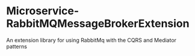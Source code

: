 # Microservice-RabbitMQMessageBrokerExtension
An extension library for using RabbitMq with the CQRS and Mediator patterns
